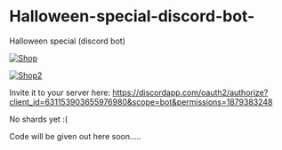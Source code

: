 # Halloween-special-discord-bot-
Halloween special (discord bot)

<img>[![Shop](https://wad0.000webhostapp.com/images/Halloween%20bot/Skjermbilde1.PNG)](https://wad0.000webhostapp.com/images/Halloween%20bot/Skjermbilde1.PNG)

<img>[![Shop2](https://wad0.000webhostapp.com/images/Halloween%20bot/image1.png)](https://wad0.000webhostapp.com/images/Halloween%20bt/image1.png)


Invite it to your server here: 
https://discordapp.com/oauth2/authorize?client_id=631153903655976980&scope=bot&permissions=1879383248

No shards yet :(


Code will be given out here soon.....
